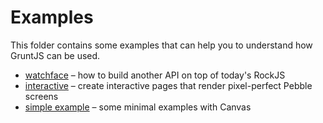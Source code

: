 # Examples

This folder contains some examples that can help you to understand how GruntJS can be used. 
 
 - [watchface](watchface.html) – how to build another API on top of today's RockJS
 - [interactive](interactive.html) – create interactive pages that render pixel-perfect Pebble screens
 - [simple example](applib.html) – some minimal examples with Canvas
